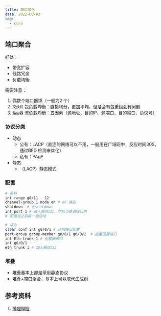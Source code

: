 ```yaml
---
title: 端口聚合  
date: 2022-08-03 
tag:   
  - ccna
---
```


## 端口聚合  
好处：
- 带宽扩容  
- 线路冗余  
- 负载均衡  
<!-- more -->
需要注意：  
1. 偶数个端口捆绑（一般为2 个）  
2. `交换机` 包负载均衡：直接均分，更加平均，但是会有包重组会有问题  
3. `路由器` 流负载均衡：五因素（源地址、目的IP、源端口、目的端口、协议号）  

### 协议分类  
- 动态  
  - 公有：LACP（直连的网络可以不用，一般用在广域网中，反应时间30S，通过BFD 检测来优化）  
  - 私有：PAgP  
- 静态  
  - （LACP）静态模式

### 配置  
```bash
# 思科  
int range g0/11 - 12
channel-group 1 mode on # on 静态
shutdown  # 先shutdown  
int port 1 # 进入捆绑口1，然后当普通接口用
# 配置完之后再一块启动  

# 华为  
clear conf int g0/0/1 # 还原接口配置
port-group group-member g0/0/1 g0/0/2  # 批量设置端口
int Eth-trunk 1 # 创建捆绑口
int g0/0/1
eth trunk 1 # 加入捆绑口1 
```
### 堆叠  
- 堆叠基本上都是采用静态协议  
- 堆叠+端口聚合，基本上可以取代生成树  

## 参考资料  
1. [哔哩哔哩](https://www.bilibili.com/video/BV1kE411N7JV)  